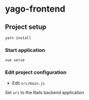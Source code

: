 # yago-frontend

## Project setup
```
yarn install
```

### Start application
```
vue serve
```

### Edit project configuration

 * Edit `src/main.js`

Set `uri` to the Rails backend application
